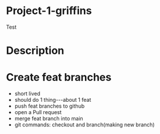 # Project-1-griffins
Test
# Description

# Create feat branches
- short lived
- should do 1 thing---about 1 feat
- push feat branches to github
- open a Pull request
- merge feat branch into main
- git commands: checkout and branch(making new branch)